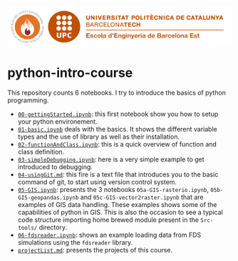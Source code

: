 ![logo](Data/logo.png)
# python-intro-course

This repository counts 6 notebooks. I try to introduce the basics of python programming.

* [`00-gettingStarted.ipynb`](./00-gettingStarted.ipynb): this first notebook show you how to setup your python environement.
* [`01-basic.ipynb`](01-basic.ipynb) deals with the basics. It shows the different variable types and the use of library as well as their installation.
* [`02-functionAndClass.ipynb`](02-functionAndClass.ipynb): this is a quick overview of function and class definition.
* [`03-simpleDebugging.ipynb`](03-simpleDebugging.ipynb): here is a very simple example to get introduced to debugging.
* [`04-usingGit.md`](04-usingGit.md): this fire is a text file that introduces you to the basic command of git, to start using version control system.
* [`05-GIS.ipynb`](05-GIS.ipynb): presents the 3 notebooks `05a-GIS-rasterio.ipynb`, `05b-GIS-geopandas.ipynb` and `05c-GIS-vector2raster.ipynb` that are examples of GIS data handling. These examples shows some of the capabilities of python in GIS. This is also the occasion to see a typical code structure importing home brewed module present in the `Src-tools/` directory.
* [`06-fdsreader.ipynb`](06-fdsreader.ipynb): shows an example loading data from FDS simulations using the `fdsreader` library.
*  [`projectList.md`](projectList.md): presents the projects of this course.